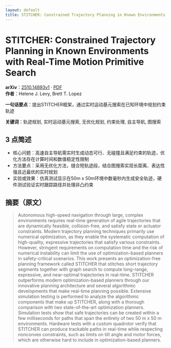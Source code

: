 ```yaml
---
layout: default
title: STITCHER: Constrained Trajectory Planning in Known Environments with Real-Time Motion Primitive Search
---
```


# STITCHER: Constrained Trajectory Planning in Known Environments with Real-Time Motion Primitive Search
**arXiv**：[2510.14893v1](https://arxiv.org/abs/2510.14893) · [PDF](https://arxiv.org/pdf/2510.14893.pdf)  
**作者**：Helene J. Levy, Brett T. Lopez  

**一句话要点**：提出STITCHER框架，通过实时运动基元搜索在已知环境中规划约束轨迹

**关键词**：轨迹规划, 实时运动基元搜索, 无优化规划, 约束处理, 自主导航, 图搜索

## 3 点简述
- 核心问题：高速自主导航需实时生成动态可行、无碰撞且满足约束的轨迹，优化方法存在计算时间和数值稳定性限制
- 方法要点：采用无优化方法，缝合短轨迹段，结合图搜索实现长距离、表达性强且近最优的实时规划
- 实验或效果：仿真测试显示在50m x 50m环境中数毫秒内生成安全轨迹，硬件测试验证实时跟踪路径并处理非凸约束

## 摘要（原文）

> Autonomous high-speed navigation through large, complex environments requires
> real-time generation of agile trajectories that are dynamically feasible,
> collision-free, and satisfy state or actuator constraints. Modern trajectory
> planning techniques primarily use numerical optimization, as they enable the
> systematic computation of high-quality, expressive trajectories that satisfy
> various constraints. However, stringent requirements on computation time and
> the risk of numerical instability can limit the use of optimization-based
> planners in safety-critical scenarios. This work presents an optimization-free
> planning framework called STITCHER that stitches short trajectory segments
> together with graph search to compute long-range, expressive, and near-optimal
> trajectories in real-time. STITCHER outperforms modern optimization-based
> planners through our innovative planning architecture and several algorithmic
> developments that make real-time planning possible. Extensive simulation
> testing is performed to analyze the algorithmic components that make up
> STITCHER, along with a thorough comparison with two state-of-the-art
> optimization planners. Simulation tests show that safe trajectories can be
> created within a few milliseconds for paths that span the entirety of two 50 m
> x 50 m environments. Hardware tests with a custom quadrotor verify that
> STITCHER can produce trackable paths in real-time while respecting nonconvex
> constraints, such as limits on tilt angle and motor forces, which are otherwise
> hard to include in optimization-based planners.

